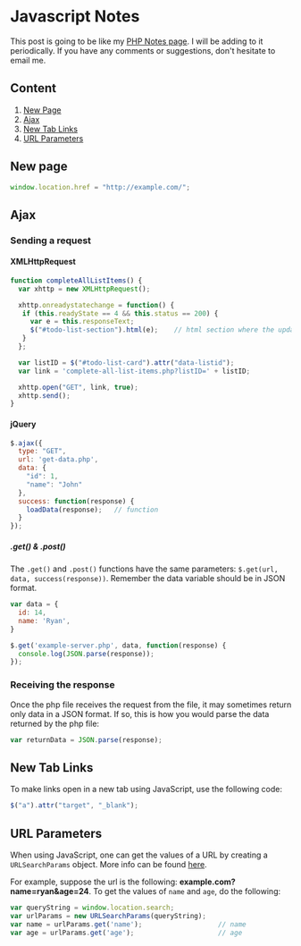 # Javascript Notes
This post is going to be like my [PHP Notes page](https://www.ryanrickgauer.com/blog/entries.php?entryID=32). I will be adding to it periodically. If you have any comments or suggestions, don't hesitate to email me.

## Content
1. [New Page](#new-page)
2. [Ajax](#ajax)
3. [New Tab Links](#new-tab-links)
4. [URL Parameters](#url-parameters)


## New page

```javascript
window.location.href = "http://example.com/";
```

## Ajax

### Sending a request

#### XMLHttpRequest

```javascript
function completeAllListItems() {
  var xhttp = new XMLHttpRequest();

  xhttp.onreadystatechange = function() {
   if (this.readyState == 4 && this.status == 200) {
  	 var e = this.responseText;
  	 $("#todo-list-section").html(e);    // html section where the updated content is placed
   }
  };

  var listID = $("#todo-list-card").attr("data-listid");
  var link = 'complete-all-list-items.php?listID=' + listID;

  xhttp.open("GET", link, true);
  xhttp.send();
}
```

#### jQuery

```javascript
$.ajax({
  type: "GET",
  url: 'get-data.php',
  data: {
    "id": 1,
    "name": "John"
  },
  success: function(response) {
    loadData(response);   // function
  }
});
```

##### .get() & .post()

The ```.get()``` and ```.post()``` functions have the same parameters: ```$.get(url, data, success(response))```. Remember the data variable should be in JSON format.

```javascript
var data = {
  id: 14,
  name: 'Ryan',
}

$.get('example-server.php', data, function(response) {
  console.log(JSON.parse(response));
});
```

### Receiving the response

Once the php file receives the request from the file, it may sometimes return only data in a JSON format. If so, this is how you would parse the data returned by the php file:

```javascript
var returnData = JSON.parse(response);
```
## New Tab Links

To make links open in a new tab using JavaScript, use the following code:
```javascript
$("a").attr("target", "_blank");
```

## URL Parameters
When using JavaScript, one can get the values of a URL by creating a ```URLSearchParams``` object. More info can be found [here](https://www.sitepoint.com/get-url-parameters-with-javascript/).

For example, suppose the url is the following: **example.com?name=ryan&age=24**. To get the values of ```name``` and ```age```, do the following:
```javascript
var queryString = window.location.search;
var urlParams = new URLSearchParams(queryString);
var name = urlParams.get('name');                   // name
var age = urlParams.get('age');                     // age

```